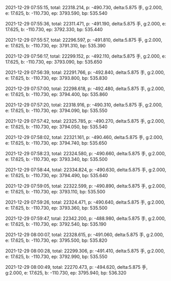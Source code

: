 2021-12-29 07:55:15, total: 22318.214, p: -490.730, delta:5.875 手, g:2.000, e: 17.625, b: -110.730, ep: 3793.590, bp: 535.540

2021-12-29 07:55:36, total: 22311.471, p: -491.190, delta:5.875 手, g:2.000, e: 17.625, b: -110.730, ep: 3792.330, bp: 535.440

2021-12-29 07:55:57, total: 22296.597, p: -491.810, delta:5.875 手, g:2.000, e: 17.625, b: -110.730, ep: 3791.310, bp: 535.390

2021-12-29 07:56:17, total: 22299.152, p: -492.110, delta:5.875 手, g:2.000, e: 17.625, b: -110.730, ep: 3793.090, bp: 535.650

2021-12-29 07:56:39, total: 22291.766, p: -492.840, delta:5.875 手, g:2.000, e: 17.625, b: -110.730, ep: 3793.800, bp: 535.830

2021-12-29 07:57:00, total: 22298.618, p: -492.480, delta:5.875 手, g:2.000, e: 17.625, b: -110.730, ep: 3794.400, bp: 535.860

2021-12-29 07:57:20, total: 22318.916, p: -490.310, delta:5.875 手, g:2.000, e: 17.625, b: -110.730, ep: 3794.090, bp: 535.550

2021-12-29 07:57:42, total: 22325.785, p: -490.270, delta:5.875 手, g:2.000, e: 17.625, b: -110.730, ep: 3794.050, bp: 535.540

2021-12-29 07:58:02, total: 22321.161, p: -490.460, delta:5.875 手, g:2.000, e: 17.625, b: -110.730, ep: 3794.740, bp: 535.650

2021-12-29 07:58:23, total: 22324.580, p: -490.660, delta:5.875 手, g:2.000, e: 17.625, b: -110.730, ep: 3793.340, bp: 535.500

2021-12-29 07:58:44, total: 22334.824, p: -490.630, delta:5.875 手, g:2.000, e: 17.625, b: -110.730, ep: 3794.490, bp: 535.640

2021-12-29 07:59:05, total: 22322.599, p: -490.890, delta:5.875 手, g:2.000, e: 17.625, b: -110.730, ep: 3793.110, bp: 535.500

2021-12-29 07:59:26, total: 22324.471, p: -490.640, delta:5.875 手, g:2.000, e: 17.625, b: -110.730, ep: 3793.360, bp: 535.500

2021-12-29 07:59:47, total: 22342.200, p: -488.980, delta:5.875 手, g:2.000, e: 17.625, b: -110.730, ep: 3792.540, bp: 535.190

2021-12-29 08:00:07, total: 22328.615, p: -491.060, delta:5.875 手, g:2.000, e: 17.625, b: -110.730, ep: 3795.500, bp: 535.820

2021-12-29 08:00:28, total: 22299.306, p: -491.410, delta:5.875 手, g:2.000, e: 17.625, b: -110.730, ep: 3792.990, bp: 535.550

2021-12-29 08:00:49, total: 22270.473, p: -494.620, delta:5.875 手, g:2.000, e: 17.625, b: -110.730, ep: 3795.940, bp: 536.320